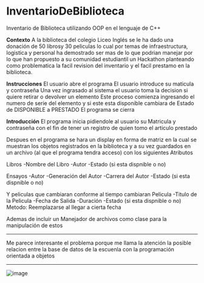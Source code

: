 # InventarioDeBiblioteca
Inventario de Biblioteca utilizando OOP en el lenguaje de C++

**Contexto** 
A la biblioteca del colegio Liceo Inglés se le ha dado una donación de 50 librosy 30 peliculas lo cual por temas de infraestructura, logistica y personal ha demostrado ser mas de lo que podrian manejar por lo que han propuesto a su comunidad estudiantil un Hackathon planteando como problematica la facil revision del inventario y el facil prestamo en la biblioteca.

**Instrucciones** 
El usuario abre el programa
El usuario introduce su maticula y contraseña
Una vez ingrasado al sistema el usuario toma la decision si quiere retirar o devolver un elemento
Este proceso comienza ingresando el numero de serie del elemento y si este esta disponible cambiara de Estado de DISPONIBLE a PRESTADO
El programa se cierra

**Introducción** 
El programa inicia pidiendole al usuario su Matricula y contraseña con el fin de tener un registro de quien tomo el articulo prestado

Despues en el programa se hara un display en forma de matriz en la cual se muestran los objetos registrados en la biblioteca y  a su vez guardados en un archivo (al que el programa tendra acceso) con los siguientes Atributos

Libros
  -Nombre del Libro
  -Autor
  -Estado (si esta dispnible o no)
  
Ensayos 
  -Autor 
  -Generación del Autor 
  -Carrera del Autor 
  -Estado (si esta dispnible o no)

Y peliculas que cambiaran conforme al tiempo cambiaran
Pelicula
  -Titulo de la Pelicula
  -Fecha de Salida
  -Duración
  -Estado (si esta dispnible o no)
  Metodo:
  Reemplazarse al llegar a cierta fecha
  
Ademas de incluir un Manejador de archivos como clase para la manipulación de estos 

________________________________________________________________________________________________________________________________________________
Me parece interesante el problema porque me llama la atención la posible relacion entre la base de datos de la escuenla con la programación orientada a objetos
________________________________________________________________________________________________________________________________________________
![image](https://user-images.githubusercontent.com/54047744/201500392-176e9309-6fae-4793-a60f-3e02eb1df766.png)
